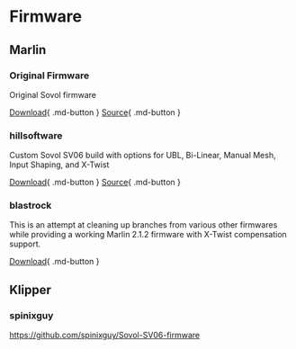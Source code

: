 # Firmware

## Marlin 

### Original Firmware

Original Sovol firmware

[Download](https://sovol3d.com/pages/download){ .md-button }
[Source](https://github.com/Sovol3d/Sv06-Source-Code){ .md-button }

### hillsoftware

Custom Sovol SV06 build with options for UBL, Bi-Linear, Manual Mesh, Input Shaping, and X-Twist

[Download](https://github.com/hillsoftware/sv06/releases){ .md-button }
[Source](https://github.com/hillsoftware/sv06){ .md-button }

### blastrock

This is an attempt at cleaning up branches from various other firmwares while providing a working Marlin 2.1.2 firmware with X-Twist compensation support.

[Download](https://github.com/blastrock/Marlin-sv06/releases){ .md-button }

## Klipper

### spinixguy

<https://github.com/spinixguy/Sovol-SV06-firmware>